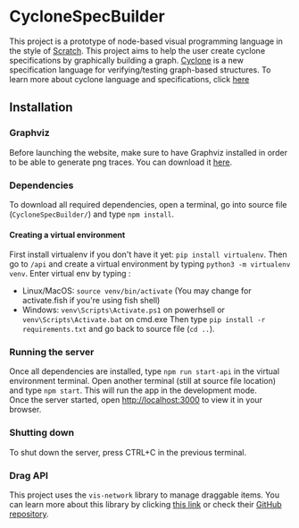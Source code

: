 # CycloneSpecBuilder

This project is a prototype of node-based visual programming language in the style of [Scratch](https://scratch.mit.edu/).
This project aims to help the user create cyclone specifications by graphically building a graph. [Cyclone](https://github.com/classicwuhao/Cyclone) is a new specification language for verifying/testing graph-based structures. To learn more about cyclone language and specifications, click [here](https://classicwuhao.github.io/cyclone_tutorial/tutorial-content.html)

## Installation
### Graphviz
Before launching the website, make sure to have Graphviz installed in order to be able to generate png traces. You can download it [here](https://graphviz.org/download/).

### Dependencies
To download all required dependencies, open a terminal, go into source file (`CycloneSpecBuilder/`) and type `npm install`.

#### Creating a virtual environment
First install virtualenv if you don't have it yet: `pip install virtualenv`.
Then go to `/api` and create a virtual environment by typing `python3 -m virtualenv venv`.
Enter virtual env by typing :
- Linux/MacOS: `source venv/bin/activate` (You may change for activate.fish if you're using fish shell)
- Windows: `venv\Scripts\Activate.ps1` on powerhsell or `venv\Scripts\Activate.bat` on cmd.exe
Then type `pip install -r requirements.txt` and go back to source file (`cd ..`).

### Running the server

Once all dependencies are installed, type `npm run start-api` in the virtual environment terminal. 
Open another terminal (still at source file location) and type `npm start`. This will run the app in the development mode.  
Once the server started, open [http://localhost:3000](http://localhost:3000) to view it in your browser. 

### Shutting down

To shut down the server, press CTRL+C in the previous terminal.

### Drag API
This project uses the `vis-network` library to manage draggable items. You can learn more about this library by clicking [this link](https://visjs.org/) or check their [GitHub repository](https://github.com/visjs/vis-network).